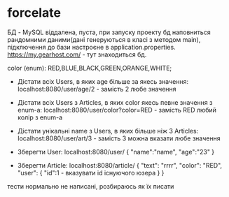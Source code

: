 # forcelate

БД - MySQL віддалена, пуста, при запуску проекту бд наповниться рандомними даними(дані генеруються в класі з методом main), підключення до бази настроєне в application.properties. https://my.gearhost.com/ - тут знаходиться бд.

color (enum): RED,BLUE,BLACK,GREEN,ORANGE,WHITE;

- Дістати всіх Users, в яких age більше за якесь значення:
localhost:8080/user/age/2 - замість 2 любе значення

- Дістати всіх Users з Articles, в яких color якесь певне значення з enum-а:
localhost:8080/user/color?color=RED - замість RED любий колір з enum-a

 - Дістати унікальні name з Users, в яких більше ніж 3 Articles:
 localhost:8080/user/art/3 - замість 3 можна вказати любе значення
 
 - Зберегти User:
 localhost:8080/user/
{
	"name":"name",
	"age":"23"
}

- Зберегти Article:
localhost:8080/article/
{
	"text": "rrrr",
	"color": "RED",
	"user": {
		"id":1 - вказувати id існуючого юзера
	}
}

тести нормально не написані, розбираюсь як їх писати


